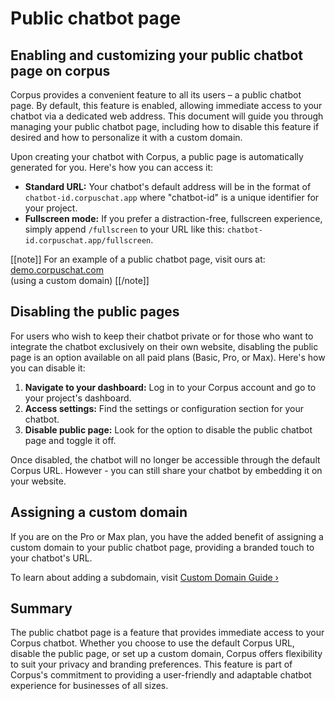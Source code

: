 # Public chatbot page
## Enabling and customizing your public chatbot page on corpus

Corpus provides a convenient feature to all its users – a public chatbot page. By default, this feature is enabled, allowing immediate access to your chatbot via a dedicated web address. This document will guide you through managing your public chatbot page, including how to disable this feature if desired and how to personalize it with a custom domain.

Upon creating your chatbot with Corpus, a public page is automatically generated for you. Here's how you can access it:

- **Standard URL:** Your chatbot's default address will be in the format of `chatbot-id.corpuschat.app` where "chatbot-id" is a unique identifier for your project.
- **Fullscreen mode:** If you prefer a distraction-free, fullscreen experience, simply append `/fullscreen` to your URL like this: `chatbot-id.corpuschat.app/fullscreen`.

[[note]]
For an example of a public chatbot page, visit ours at:
[demo.corpuschat.com](https://demo.corpuschat.com)<br> (using a custom domain)
[[/note]]

## Disabling the public pages

For users who wish to keep their chatbot private or for those who want to integrate the chatbot exclusively on their own website, disabling the public page is an option available on all paid plans (Basic, Pro, or Max). Here's how you can disable it:

1. **Navigate to your dashboard:** Log in to your Corpus account and go to your project's dashboard.
2. **Access settings:** Find the settings or configuration section for your chatbot.
3. **Disable public page:** Look for the option to disable the public chatbot page and toggle it off.

Once disabled, the chatbot will no longer be accessible through the default Corpus URL. However - you can still share your chatbot by embedding it on your website.

## Assigning a custom domain

If you are on the Pro or Max plan, you have the added benefit of assigning a custom domain to your public chatbot page, providing a branded touch to your chatbot's URL.

To learn about adding a subdomain, visit [Custom Domain Guide ›](/sharing/custom-domain.md)

## Summary

The public chatbot page is a feature that provides immediate access to your Corpus chatbot. Whether you choose to use the default Corpus URL, disable the public page, or set up a custom domain, Corpus offers flexibility to suit your privacy and branding preferences. This feature is part of Corpus's commitment to providing a user-friendly and adaptable chatbot experience for businesses of all sizes.

